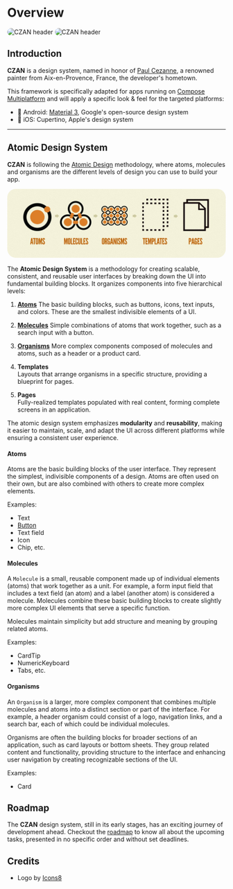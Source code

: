 <style>
  img {
    border-radius: 20px;
  }
</style>

# Overview

![CZAN header](https://github.com/user-attachments/assets/98b75c88-3f92-4b7e-915f-b0fc5b1ddc5a#gh-light-mode-only)
![CZAN header](https://github.com/user-attachments/assets/2fbcb69a-c6a3-4954-a1eb-d513135bd527#gh-dark-mode-only)

## Introduction

**CZAN** is a design system, named in honor of [Paul Cezanne](https://en.wikipedia.org/wiki/Paul_C%C3%A9zanne), a renowned painter from Aix-en-Provence, France, the developer's hometown.

This framework is specifically adapted for apps running on [Compose Multiplatform](https://www.jetbrains.com/lp/compose-multiplatform/) and will apply a specific look & feel for the targeted platforms:

- 🤖 Android: [Material 3](https://m3.material.io/), Google's open-source design system
- 🍎 iOS: Cupertino, Apple's design system

---

## Atomic Design System

**CZAN** is following the [Atomic Design](https://bradfrost.com/blog/post/atomic-web-design/) methodology, where atoms, molecules and organisms are the different levels of design you can
use to build your app.

<img src="assets/atomic_design.jpg" alt="Atomic Design System">

The **Atomic Design System** is a methodology for creating scalable, consistent, and reusable user interfaces by breaking down the UI into fundamental building blocks. It organizes components into five hierarchical levels:

1. [**Atoms**](#atoms)
   The basic building blocks, such as buttons, icons, text inputs, and colors. These are the smallest indivisible elements of a UI.

2. [**Molecules**](#molecules)
   Simple combinations of atoms that work together, such as a search input with a button.

3. [**Organisms**](#organisms)
   More complex components composed of molecules and atoms, such as a header or a product card.

4. **Templates**  
   Layouts that arrange organisms in a specific structure, providing a blueprint for pages.

5. **Pages**  
   Fully-realized templates populated with real content, forming complete screens in an application.

The atomic design system emphasizes **modularity** and **reusability**, making it easier to maintain, scale, and adapt the UI across different platforms while ensuring a consistent user experience.

#### Atoms

Atoms are the basic building blocks of the user interface. They represent the simplest, indivisible components of a design. Atoms are often used on their own, but are also combined with others to create more complex elements.

Examples:

- Text
- [Button](atoms/button.md)
- Text field
- Icon
- Chip, etc.

#### Molecules

A `Molecule` is a small, reusable component made up of individual elements (atoms) that work together as a unit. For example, a form input field that includes a text field (an atom) and a label (another atom) is considered a molecule. Molecules combine these basic building blocks to create slightly more complex UI elements that serve a specific function.

Molecules maintain simplicity but add structure and meaning by grouping related atoms.

Examples:

- CardTip
- NumericKeyboard
- Tabs, etc.

#### Organisms

An `Organism` is a larger, more complex component that combines multiple molecules and atoms into a distinct section or part of the interface. For example, a header organism could consist of a logo, navigation links, and a search bar, each of which could be individual molecules.

Organisms are often the building blocks for broader sections of an application, such as card layouts or bottom sheets. They group related content and functionality, providing structure to the interface and enhancing user navigation by creating recognizable sections of the UI.

Examples:

- Card

## Roadmap

The **CZAN** design system, still in its early stages, has an exciting journey of development ahead. Checkout the [roadmap](https://github.com/users/Tweener/projects/1/views/1) to know all about the
upcoming tasks, presented in no specific order and without set deadlines.

## Credits

- Logo by [Icons8](https://icons8.com/icon/38803/atom-editor)
